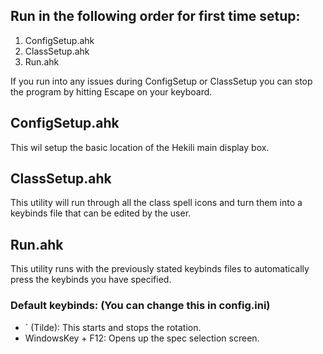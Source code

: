 ## Run in the following order for first time setup:
1. ConfigSetup.ahk
2. ClassSetup.ahk
3. Run.ahk

If you run into any issues during ConfigSetup or ClassSetup you can stop the program by hitting Escape on your keyboard.

## ConfigSetup.ahk
This wil setup the basic location of the Hekili main display box.

## ClassSetup.ahk
This utility will run through all the class spell icons and turn them into a keybinds file that can be edited by the user.

## Run.ahk
This utility runs with the previously stated keybinds files to automatically press the keybinds you have specified.

### Default keybinds:  (You can change this in config.ini)
- ` (Tilde): This starts and stops the rotation.
- WindowsKey + F12: Opens up the spec selection screen.
